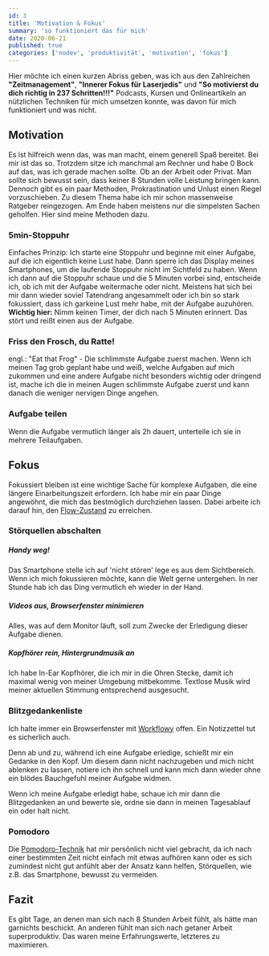 ```yaml
---
id: 3
title: 'Motivation & Fokus'
summary: 'so funktioniert das für mich'
date: 2020-06-21
published: true
categories: ['nodev', 'produktivität', 'motivation', 'fokus']
---
```


Hier möchte ich einen kurzen Abriss geben, was ich aus den Zahlreichen **"Zeitmanagement"**, **"Innerer Fokus für Laserjedis"** und **"So motivierst du dich richtig in 237 Schritten!!!"** Podcasts, Kursen und Onlineartikeln an nützlichen Techniken für mich umsetzen konnte, was davon für mich funktioniert und was nicht.

## Motivation

Es ist hilfreich wenn das, was man macht, einem generell Spaß bereitet. Bei mir ist das so. Trotzdem sitze ich manchmal am Rechner und habe 0 Bock auf das, was ich gerade machen sollte. Ob an der Arbeit oder Privat. Man sollte sich bewusst sein, dass keiner 8 Stunden volle Leistung bringen kann. Dennoch gibt es ein paar Methoden, Prokrastination und Unlust einen Riegel vorzuschieben. Zu diesem Thema habe ich mir schon massenweise Ratgeber reingezogen. Am Ende haben meistens nur die simpelsten Sachen geholfen. Hier sind meine Methoden dazu.

### 5min-Stoppuhr

Einfaches Prinzip: Ich starte eine Stoppuhr und beginne mit einer Aufgabe, auf die ich eigentlich keine Lust habe. Dann sperre ich das Display meines Smartphones, um die laufende Stoppuhr nicht im Sichtfeld zu haben. Wenn ich dann auf die Stoppuhr schaue und die 5 Minuten vorbei sind, entscheide ich, ob ich mit der Aufgabe weitermache oder nicht. Meistens hat sich bei mir dann wieder soviel Tatendrang angesammelt oder ich bin so stark fokussiert, dass ich garkeine Lust mehr habe, mit der Aufgabe auzuhören. **Wichtig hier:** Nimm keinen Timer, der dich nach 5 Minuten erinnert. Das stört und reißt einen aus der Aufgabe.

### Friss den Frosch, du Ratte!

engl.: "Eat that Frog" - Die schlimmste Aufgabe zuerst machen. Wenn ich meinen Tag grob geplant habe und weiß, welche Aufgaben auf mich zukommen und eine andere Aufgabe nicht besonders wichtig oder dringend ist, mache ich die in meinen Augen schlimmste Aufgabe zuerst und kann danach die weniger nervigen Dinge angehen.

### Aufgabe teilen

Wenn die Aufgabe vermutlich länger als 2h dauert, unterteile ich sie in mehrere Teilaufgaben.

## Fokus

Fokussiert bleiben ist eine wichtige Sache für komplexe Aufgaben, die eine längere Einarbeitungszeit erfordern. Ich habe mir ein paar Dinge angewöhnt, die mich das bestmöglich durchziehen lassen. Dabei arbeite ich darauf hin, den [Flow-Zustand](<https://de.wikipedia.org/wiki/Flow_(Psychologie)>) zu erreichen.

### Störquellen abschalten

##### Handy weg!

Das Smartphone stelle ich auf 'nicht stören' lege es aus dem Sichtbereich. Wenn ich mich fokussieren möchte, kann die Welt gerne untergehen. In ner Stunde hab ich das Ding vermutlich eh wieder in der Hand.

##### Videos aus, Browserfenster minimieren

Alles, was auf dem Monitor läuft, soll zum Zwecke der Erledigung dieser Aufgabe dienen.

##### Kopfhörer rein, Hintergrundmusik an

Ich habe In-Ear Kopfhörer, die ich mir in die Ohren Stecke, damit ich maximal wenig von meiner Umgebung mitbekomme. Textlose Musik wird meiner aktuellen Stimmung entsprechend ausgesucht.

### Blitzgedankenliste

Ich halte immer ein Browserfenster mit [Workflowy](https://workflowy.com/) offen. Ein Notizzettel tut es sicherlich auch.

Denn ab und zu, während ich eine Aufgabe erledige, schießt mir ein Gedanke in den Kopf. Um diesem dann nicht nachzugeben und mich nicht ablenken zu lassen, notiere ich ihn schnell und kann mich dann wieder ohne ein blödes Bauchgefuhl meiner Aufgabe widmen.

Wenn ich meine Aufgabe erledigt habe, schaue ich mir dann die Blitzgedanken an und bewerte sie, ordne sie dann in meinen Tagesablauf ein oder halt nicht.

### Pomodoro

Die [Pomodoro-Technik](https://de.wikipedia.org/wiki/Pomodoro-Technik) hat mir persönlich nicht viel gebracht, da ich nach einer bestimmten Zeit nicht einfach mit etwas aufhören kann oder es sich zumindest nicht gut anfühlt aber der Ansatz kann helfen, Störquellen, wie z.B. das Smartphone, bewusst zu vermeiden.

## Fazit

Es gibt Tage, an denen man sich nach 8 Stunden Arbeit fühlt, als hätte man garnichts beschickt. An anderen fühlt man sich nach getaner Arbeit superproduktiv. Das waren meine Erfahrungswerte, letzteres zu maximieren.
